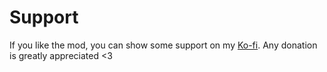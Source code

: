 # Support 

If you like the mod, you can show some support on my [Ko-fi](https://ko-fi.com/0x5abe). Any donation is greatly appreciated <3